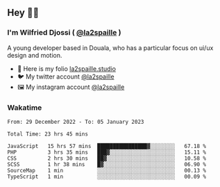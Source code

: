 ## Hey 👋🏾
### I'm Wilfried Djossi ( <a href="https://twitter.com/la2spaille/" target="_blank">@la2spaille</a> )
A young developer based in Douala, who has a particular focus on ui/ux design and motion.

- 🎨 Here is my folio [la2spaille.studio](https://la2spaille.studio/)
- 🐦 My twitter account [@la2spaille](https://twitter.com/la2spaille/)
- 🖼 My instagram account [@la2spaille](https://www.instagram.com/la2spaille/)

### Wakatime
<!--START_SECTION:waka-->

```text
From: 29 December 2022 - To: 05 January 2023

Total Time: 23 hrs 45 mins

JavaScript   15 hrs 57 mins  ████████████████▓░░░░░░░░   67.18 %
PHP          3 hrs 35 mins   ███▓░░░░░░░░░░░░░░░░░░░░░   15.11 %
CSS          2 hrs 30 mins   ██▓░░░░░░░░░░░░░░░░░░░░░░   10.58 %
SCSS         1 hr 38 mins    █▓░░░░░░░░░░░░░░░░░░░░░░░   06.90 %
SourceMap    1 min           ░░░░░░░░░░░░░░░░░░░░░░░░░   00.13 %
TypeScript   1 min           ░░░░░░░░░░░░░░░░░░░░░░░░░   00.09 %
```

<!--END_SECTION:waka-->
<!--
**la2spaille/la2spaille** is a ✨ _special_ ✨ repository because its `README.md` (this file) appears on your GitHub profile.

Here are some ideas to get you started:

- 🔭 I’m currently working on ...
- 🌱 I’m currently learning ...
- 👯 I’m looking to collaborate on ...
- 🤔 I’m looking for help with ...
- 💬 Ask me about ...
- 📫 How to reach me: ...
- 😄 Pronouns: ...
- ⚡ Fun fact: ...
-->
